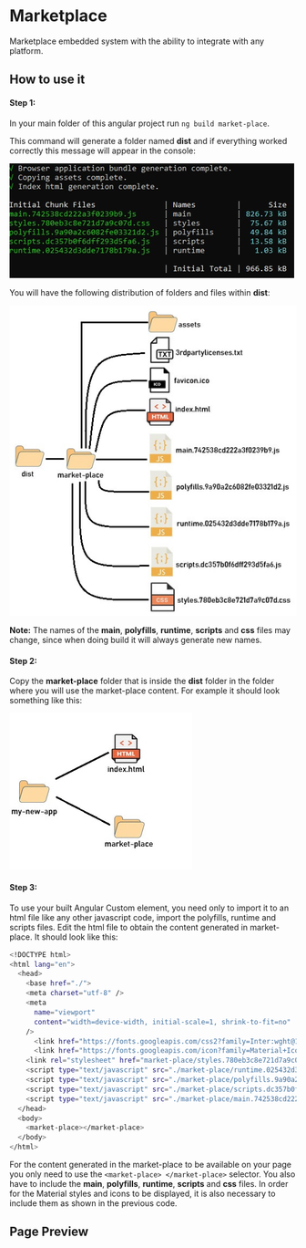 # Marketplace

Marketplace embedded system with the ability to integrate with any platform.

## How to use it

#### Step 1:
In your main folder of this angular project run `ng build market-place`.

This command will generate a folder named **dist** and if everything worked correctly this message will appear in the console:

![Run Build Success](https://github.com/jantvb/json/blob/main/market-place/run-build-done.jpg)

You will have the following distribution of folders and files within **dist**:

![Dist folder tree](https://github.com/jantvb/json/blob/main/market-place/dist-folder-tree.jpg)

**Note:** The names of the **main**, **polyfills**, **runtime**, **scripts** and **css** files may change, since when doing build it will always generate new names.

#### Step 2:
Copy the **market-place** folder that is inside the **dist** folder in the folder where you will use the market-place content.
For example it should look something like this:

![my-new-app folder tree](https://github.com/jantvb/json/blob/main/market-place/my-new-app-tree.jpg)

#### Step 3:
To use your built Angular Custom element, you need only to import it to an html file like any other javascript code, import the polyfills, runtime and scripts files.
Edit the html file to obtain the content generated in market-place. It should look like this:

```bash
<!DOCTYPE html>
<html lang="en">
  <head>
	<base href="./">
    <meta charset="utf-8" />
    <meta
      name="viewport"
      content="width=device-width, initial-scale=1, shrink-to-fit=no"
    />
	  <link href="https://fonts.googleapis.com/css2?family=Inter:wght@100;200;300;400;500;600;700;800;900&family=Work+Sans:ital,wght@0,100;0,200;0,300;0,400;0,500;0,600;0,700;0,800;0,900;1,100;1,200;1,300;1,400;1,500;1,600;1,700;1,800;1,900&display=swap" rel="stylesheet">
	  <link href="https://fonts.googleapis.com/icon?family=Material+Icons" rel="stylesheet">
    <link rel="stylesheet" href="market-place/styles.780eb3c8e721d7a9c07d.css"/>
    <script type="text/javascript" src="./market-place/runtime.025432d3dde7178b179a.js"></script>
    <script type="text/javascript" src="./market-place/polyfills.9a90a2c6082fe03321d2.js"></script>
    <script type="text/javascript" src="./market-place/scripts.dc357b0f6dff293d5fa6.js"></script>
    <script type="text/javascript" src="./market-place/main.742538cd222a3f0239b9.js"></script>
  </head>
  <body>
    <market-place></market-place>
  </body>
</html>
```

For the content generated in the market-place to be available on your page you only need to use the `<market-place> </market-place>` selector.
You also have to include the **main**, **polyfills**, **runtime**, **scripts** and **css** files.
In order for the Material styles and icons to be displayed, it is also necessary to include them as shown in the previous code.

## Page Preview



